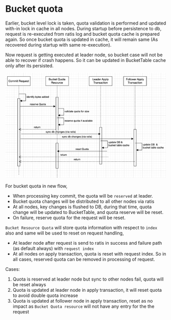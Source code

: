 # Bucket quota

Earlier, bucket level lock is taken, quota validation is performed and updated with-in lock in cache in all nodes.
During startup before persistence to db, request is re-executed from ratis log and bucket quota cache is prepared again.
So once bucket quota is updated in cache, it will remain same (As recovered during startup with same re-execution).

Now request is getting executed at leader node, so bucket case will not be able to recover if crash happens. So it can be updated in BucketTable cache only after its persisted.

![quota_reserve_flow.png](quota_reserve_flow.png)

For bucket quota in new flow,
- When processing key commit, the quota will be `reserved` at leader.
- Bucket quota changes will be distributed to all other nodes via ratis
- At all nodes, key changes is flushed to DB, during that time, quota change will be updated to BucketTable, and quota reserve will be reset.
- On failure, reserve quota for the request will be reset.

`Bucket Resource Quota` will store quota information with respect to `index` also and same will be used to reset on request handling,
- At leader node after request is send to ratis in success and failure path (as default always) with `request index`
- At all nodes on apply transaction, quota is reset with request index.
  So in all cases, reserved quota can be removed in processing of request.

Cases:
1. Quota is reserved at leader node but sync to other nodes fail, quota will be reset always
2. Quota is updated at leader node in apply transaction, it will reset quota to avoid double quota increase
3. Quota is updated at follower node in apply transaction, reset as no impact as `Bucket Quota resource` will not have any entry for the the request
